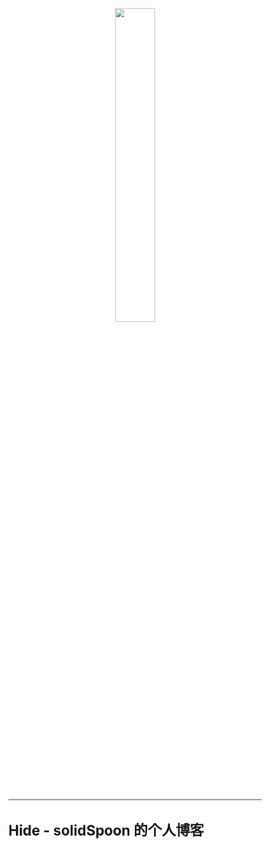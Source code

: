 

<p align="center">
<img src="https://user-images.githubusercontent.com/39454841/226182043-6a95ec8a-82fe-44ae-a857-7a881b6c565b.png" width="40%" />
</p>

---

# Hide - solidSpoon 的个人博客



